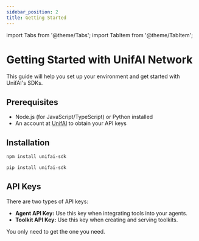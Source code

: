 ```yaml
---
sidebar_position: 2
title: Getting Started
---
```


import Tabs from '@theme/Tabs';
import TabItem from '@theme/TabItem';

# Getting Started with UnifAI Network

This guide will help you set up your environment and get started with UnifAI's SDKs.

## Prerequisites

- Node.js (for JavaScript/TypeScript) or Python installed
- An account at [UnifAI](https://app.unifai.network/) to obtain your API keys

## Installation

<Tabs>
  <TabItem value="js" label="JavaScript/TypeScript">

```bash
npm install unifai-sdk
```

  </TabItem>
  <TabItem value="py" label="Python">

```bash
pip install unifai-sdk
```

  </TabItem>
</Tabs>

## API Keys

There are two types of API keys:
- **Agent API Key:** Use this key when integrating tools into your agents.
- **Toolkit API Key:** Use this key when creating and serving toolkits.

You only need to get the one you need.
